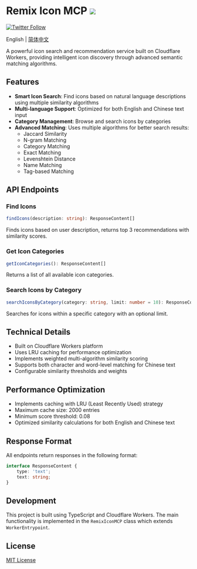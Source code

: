 # Remix Icon MCP ![](https://img.shields.io/badge/A%20FRAD%20PRODUCT-WIP-yellow)

[![Twitter Follow](https://img.shields.io/twitter/follow/FradSer?style=social)](https://twitter.com/FradSer)

English | [简体中文](README.zh-CN.md)

A powerful icon search and recommendation service built on Cloudflare Workers, providing intelligent icon discovery through advanced semantic matching algorithms.

## Features

- **Smart Icon Search**: Find icons based on natural language descriptions using multiple similarity algorithms
- **Multi-language Support**: Optimized for both English and Chinese text input
- **Category Management**: Browse and search icons by categories
- **Advanced Matching**: Uses multiple algorithms for better search results:
  - Jaccard Similarity
  - N-gram Matching
  - Category Matching
  - Exact Matching
  - Levenshtein Distance
  - Name Matching
  - Tag-based Matching

## API Endpoints

### Find Icons
```typescript
findIcons(description: string): ResponseContent[]
```
Finds icons based on user description, returns top 3 recommendations with similarity scores.

### Get Icon Categories
```typescript
getIconCategories(): ResponseContent[]
```
Returns a list of all available icon categories.

### Search Icons by Category
```typescript
searchIconsByCategory(category: string, limit: number = 10): ResponseContent[]
```
Searches for icons within a specific category with an optional limit.

## Technical Details

- Built on Cloudflare Workers platform
- Uses LRU caching for performance optimization
- Implements weighted multi-algorithm similarity scoring
- Supports both character and word-level matching for Chinese text
- Configurable similarity thresholds and weights

## Performance Optimization

- Implements caching with LRU (Least Recently Used) strategy
- Maximum cache size: 2000 entries
- Minimum score threshold: 0.08
- Optimized similarity calculations for both English and Chinese text

## Response Format

All endpoints return responses in the following format:
```typescript
interface ResponseContent {
    type: 'text';
    text: string;
}
```

## Development

This project is built using TypeScript and Cloudflare Workers. The main functionality is implemented in the `RemixIconMCP` class which extends `WorkerEntrypoint`.

## License

[MIT License](LICENSE) 